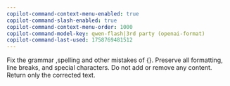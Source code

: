 ```yaml
---
copilot-command-context-menu-enabled: true
copilot-command-slash-enabled: true
copilot-command-context-menu-order: 1000
copilot-command-model-key: qwen-flash|3rd party (openai-format)
copilot-command-last-used: 1758769481512
---
```

Fix the grammar ,spelling and other mistakes of {}. Preserve all formatting, line breaks, and special characters. Do not add or remove any content. Return only the corrected text.